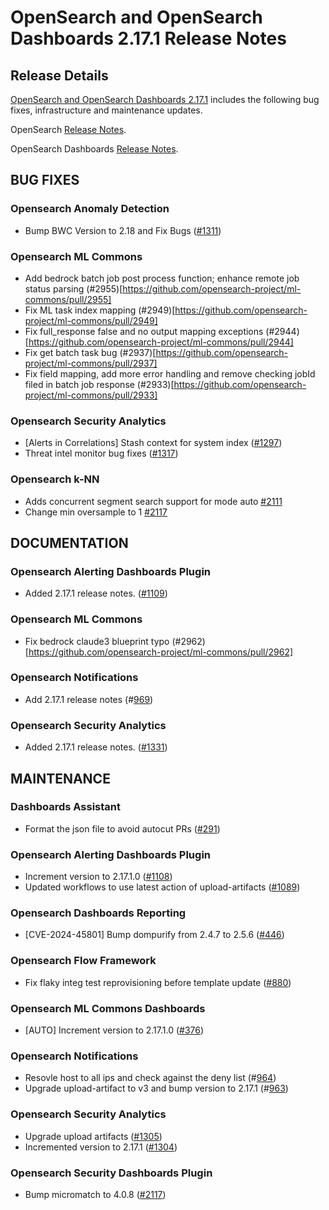 # OpenSearch and OpenSearch Dashboards 2.17.1 Release Notes

## Release Details

[OpenSearch and OpenSearch Dashboards 2.17.1](https://opensearch.org/versions/opensearch-2-17-1.html) includes the following bug fixes, infrastructure and maintenance updates.

OpenSearch [Release Notes](https://github.com/opensearch-project/OpenSearch/blob/2.17/release-notes/opensearch.release-notes-2.17.1.md).

OpenSearch Dashboards [Release Notes](https://github.com/opensearch-project/OpenSearch-Dashboards/blob/2.17/release-notes/opensearch-dashboards.release-notes-2.17.1.md).


## BUG FIXES


### Opensearch Anomaly Detection


* Bump BWC Version to 2.18 and Fix Bugs ([#1311](https://github.com/opensearch-project/anomaly-detection/pull/1311))


### Opensearch ML Commons


* Add bedrock batch job post process function; enhance remote job status parsing (#2955)[https://github.com/opensearch-project/ml-commons/pull/2955]
* Fix ML task index mapping (#2949)[https://github.com/opensearch-project/ml-commons/pull/2949]
* Fix full\_response false and no output mapping exceptions (#2944)[https://github.com/opensearch-project/ml-commons/pull/2944]
* Fix get batch task bug (#2937)[https://github.com/opensearch-project/ml-commons/pull/2937]
* Fix field mapping, add more error handling and remove checking jobId filed in batch job response (#2933)[https://github.com/opensearch-project/ml-commons/pull/2933]


### Opensearch Security Analytics


* [Alerts in Correlations] Stash context for system index ([#1297](https://github.com/opensearch-project/security-analytics/pull/1297))
* Threat intel monitor bug fixes ([#1317](https://github.com/opensearch-project/security-analytics/pull/1317))


### Opensearch k-NN


* Adds concurrent segment search support for mode auto [#2111](https://github.com/opensearch-project/k-NN/pull/2111)
* Change min oversample to 1 [#2117](https://github.com/opensearch-project/k-NN/pull/2117)


## DOCUMENTATION


### Opensearch Alerting Dashboards Plugin


* Added 2.17.1 release notes. ([#1109](https://github.com/opensearch-project/alerting-dashboards-plugin/pull/1109))


### Opensearch ML Commons


* Fix bedrock claude3 blueprint typo (#2962)[https://github.com/opensearch-project/ml-commons/pull/2962]


### Opensearch Notifications


* Add 2.17.1 release notes (#[969](https://github.com/opensearch-project/notifications/pull/969))


### Opensearch Security Analytics


* Added 2.17.1 release notes. ([#1331](https://github.com/opensearch-project/security-analytics/pull/1331))


## MAINTENANCE


### Dashboards Assistant


* Format the json file to avoid autocut PRs ([#291](https://github.com/opensearch-project/dashboards-assistant/pull/291))


### Opensearch Alerting Dashboards Plugin


* Increment version to 2.17.1.0 ([#1108](https://github.com/opensearch-project/alerting-dashboards-plugin/pull/1108))
* Updated workflows to use latest action of upload-artifacts ([#1089](https://github.com/opensearch-project/alerting-dashboards-plugin/pull/1089))


### Opensearch Dashboards Reporting


* [CVE-2024-45801] Bump dompurify from 2.4.7 to 2.5.6 ([#446](https://github.com/opensearch-project/dashboards-reporting/pull/444))


### Opensearch Flow Framework


* Fix flaky integ test reprovisioning before template update ([#880](https://github.com/opensearch-project/flow-framework/pull/880))


### Opensearch ML Commons Dashboards


* [AUTO] Increment version to 2.17.1.0 ([#376](https://github.com/opensearch-project/ml-commons-dashboards/pull/376))


### Opensearch Notifications


* Resovle host to all ips and check against the deny list (#[964](https://github.com/opensearch-project/notifications/pull/964))
* Upgrade upload-artifact to v3 and bump version to 2.17.1 (#[963](https://github.com/opensearch-project/notifications/pull/963))


### Opensearch Security Analytics


* Upgrade upload artifacts ([#1305](https://github.com/opensearch-project/security-analytics/pull/1305))
* Incremented version to 2.17.1 ([#1304](https://github.com/opensearch-project/security-analytics/pull/1304))


### Opensearch Security Dashboards Plugin


* Bump micromatch to 4.0.8 ([#2117](https://github.com/opensearch-project/security-dashboards-plugin/pull/2117))


